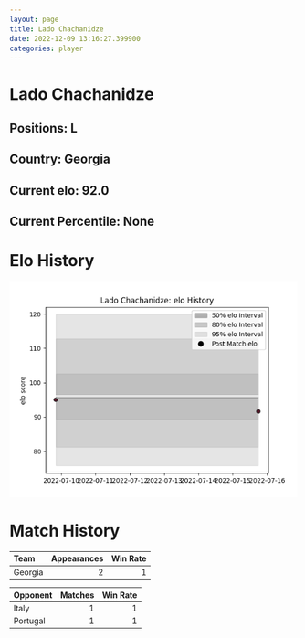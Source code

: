 ```yaml
---  
layout: page  
title: Lado Chachanidze  
date: 2022-12-09 13:16:27.399900  
categories: player  
---
```

# Lado Chachanidze

## Positions: L

## Country: Georgia

## Current elo: 92.0

## Current Percentile: None

# Elo History


![elo history](history_LadoChachanidze.png)
# Match History


| Team    |   Appearances |   Win Rate |
|:--------|--------------:|-----------:|
| Georgia |             2 |          1 |

| Opponent   |   Matches |   Win Rate |
|:-----------|----------:|-----------:|
| Italy      |         1 |          1 |
| Portugal   |         1 |          1 |